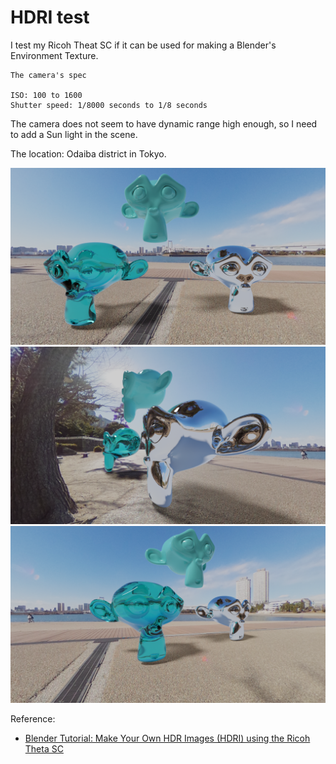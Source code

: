 # HDRI test

I test my Ricoh Theat SC if it can be used for making a Blender's Environment Texture.

```
The camera's spec

ISO: 100 to 1600
Shutter speed: 1/8000 seconds to 1/8 seconds
```

The camera does not seem to have dynamic range high enough, so I need to add a Sun light in the scene.

The location: Odaiba district in Tokyo.

<img src="Camera1.png" width=800>

<img src="Camera2.png" width=800>

<img src="Camera3.png" width=800>

Reference:
- [Blender Tutorial: Make Your Own HDR Images (HDRI) using the Ricoh Theta SC](https://www.youtube.com/watch?v=Egq3UcIai8Q)


